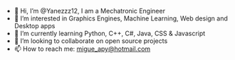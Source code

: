 - 👋 Hi, I’m @Yanezzz12, I am a Mechatronic Engineer
- 👀 I’m interested in Graphics Engines, Machine Learning, Web design and Desktop apps 
- 🌱 I’m currently learning Python, C++, C#, Java, CSS & Javascript
- 💞️ I’m looking to collaborate on open source projects
- 📫 How to reach me: migue_apy@hotmail.com
